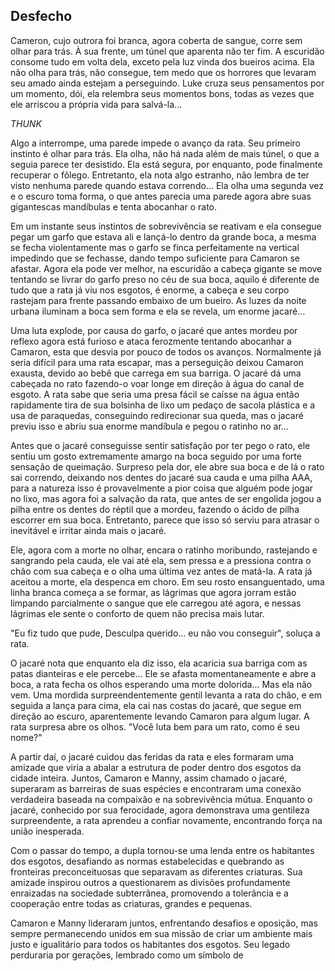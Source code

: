 ## Desfecho

Cameron, cujo outrora foi branca, agora coberta de sangue, corre sem olhar para trás. À sua frente, um túnel que aparenta não ter fim. A escuridão consome tudo em volta dela, exceto pela luz vinda dos bueiros acima. Ela não olha para trás, não consegue, tem medo que os horrores que levaram seu amado ainda estejam a perseguindo. Luke cruza seus pensamentos por um momento, dói, ela relembra seus momentos bons, todas as vezes que ele arriscou a própria vida para salvá-la...

*THUNK*

Algo a interrompe, uma parede impede o avanço da rata. Seu primeiro instinto é olhar para trás. Ela olha, não há nada além de mais túnel, o que a seguia parece ter desistido. Ela está segura, por enquanto, pode finalmente recuperar o fôlego. Entretanto, ela nota algo estranho, não lembra de ter visto nenhuma parede quando estava correndo... Ela olha uma segunda vez e o escuro toma forma, o que antes parecia uma parede agora abre suas gigantescas mandíbulas e tenta abocanhar o rato.

Em um instante seus instintos de sobrevivência se reativam e ela consegue pegar um garfo que estava ali e lançá-lo dentro da grande boca, a mesma se fecha violentamente mas o garfo se finca perfeitamente na vertical impedindo que se fechasse, dando tempo suficiente para Camaron se afastar. Agora ela pode ver melhor, na escuridão a cabeça gigante se move tentando se livrar do garfo preso no céu de sua boca, aquilo é diferente de tudo que a rata já viu nos esgotos, é enorme, a cabeça e seu corpo rastejam para frente passando embaixo de um bueiro. As luzes da noite urbana iluminam a boca sem forma e ela se revela, um enorme jacaré...

Uma luta explode, por causa do garfo, o jacaré que antes mordeu por reflexo agora está furioso e ataca ferozmente tentando abocanhar a Camaron, esta que desvia por pouco de todos os avanços. Normalmente já seria difícil para uma rata escapar, mas a perseguição deixou Camaron exausta, devido ao bebê que carrega em sua barriga. O jacaré dá uma cabeçada no rato fazendo-o voar longe em direção à água do canal de esgoto. A rata sabe que seria uma presa fácil se caísse na água então rapidamente tira de sua bolsinha de lixo um pedaço de sacola plástica e a usa de paraquedas, conseguindo redirecionar sua queda, mas o jacaré previu isso e abriu sua enorme mandíbula e pegou o ratinho no ar...

Antes que o jacaré conseguisse sentir satisfação por ter pego o rato, ele sentiu um gosto extremamente amargo na boca seguido por uma forte sensação de queimação. Surpreso pela dor, ele abre sua boca e de lá o rato sai correndo, deixando nos dentes do jacaré sua cauda e uma pilha AAA, para a natureza isso é provavelmente a pior coisa que alguém pode jogar no lixo, mas agora foi a salvação da rata, que antes de ser engolida jogou a pilha entre os dentes do réptil que a mordeu, fazendo o ácido de pilha escorrer em sua boca. Entretanto, parece que isso só serviu para atrasar o inevitável e irritar ainda mais o jacaré.

Ele, agora com a morte no olhar, encara o ratinho moribundo, rastejando e sangrando pela cauda, ele vai até ela, sem pressa e a pressiona contra o chão com sua cabeça e o olha uma última vez antes de matá-la. A rata já aceitou a morte, ela despenca em choro. Em seu rosto ensanguentado, uma linha branca começa a se formar, as lágrimas que agora jorram estão limpando parcialmente o sangue que ele carregou até agora, e nessas lágrimas ele sente o conforto de quem não precisa mais lutar.

"Eu fiz tudo que pude, Desculpa querido... eu não vou conseguir", soluça a rata.

O jacaré nota que enquanto ela diz isso, ela acaricia sua barriga com as patas dianteiras e ele percebe... Ele se afasta momentaneamente e abre a boca, a rata fecha os olhos esperando uma morte dolorida... Mas ela não vem. Uma mordida surpreendentemente gentil levanta a rata do chão, e em seguida a lança para cima, ela cai nas costas do jacaré, que segue em direção ao escuro, aparentemente levando Camaron para algum lugar. A rata surpresa abre os olhos. "Você luta bem para um rato, como é seu nome?"

A partir daí, o jacaré cuidou das feridas da rata e eles formaram uma amizade que viria a abalar a estrutura de poder dentro dos esgotos da cidade inteira. Juntos, Camaron e Manny, assim chamado o jacaré, superaram as barreiras de suas espécies e encontraram uma conexão verdadeira baseada na compaixão e na sobrevivência mútua. Enquanto o jacaré, conhecido por sua ferocidade, agora demonstrava uma gentileza surpreendente, a rata aprendeu a confiar novamente, encontrando força na união inesperada.

Com o passar do tempo, a dupla tornou-se uma lenda entre os habitantes dos esgotos, desafiando as normas estabelecidas e quebrando as fronteiras preconceituosas que separavam as diferentes criaturas. Sua amizade inspirou outros a questionarem as divisões profundamente enraizadas na sociedade subterrânea, promovendo a tolerância e a cooperação entre todas as criaturas, grandes e pequenas.

Camaron e Manny lideraram juntos, enfrentando desafios e oposição, mas sempre permanecendo unidos em sua missão de criar um ambiente mais justo e igualitário para todos os habitantes dos esgotos. Seu legado perduraria por gerações, lembrado como um símbolo de
